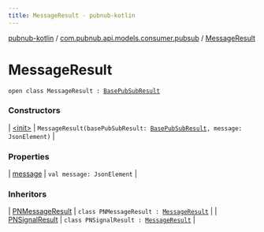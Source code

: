 ```yaml
---
title: MessageResult - pubnub-kotlin
---
```


[pubnub-kotlin](../../index.html) / [com.pubnub.api.models.consumer.pubsub](../index.html) / [MessageResult](./index.html)

# MessageResult

`open class MessageResult : `[`BasePubSubResult`](../-base-pub-sub-result/index.html)

### Constructors

| [&lt;init&gt;](-init-.html) | `MessageResult(basePubSubResult: `[`BasePubSubResult`](../-base-pub-sub-result/index.html)`, message: JsonElement)` |

### Properties

| [message](message.html) | `val message: JsonElement` |

### Inheritors

| [PNMessageResult](../-p-n-message-result/index.html) | `class PNMessageResult : `[`MessageResult`](./index.html) |
| [PNSignalResult](../-p-n-signal-result/index.html) | `class PNSignalResult : `[`MessageResult`](./index.html) |

